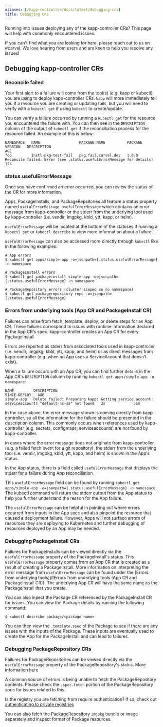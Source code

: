 ```yaml
---
aliases: [/kapp-controller/docs/latest/debugging-crs]
title: Debugging CRs
---
```


Running into issues deploying any of the kapp-controller CRs? This page will help with commonly encountered issues.

If you can't find what you are looking for here, please reach out to us on #carvel. We love hearing from users and are keen to help you resolve any issues!

## Debugging kapp-controller CRs

### Reconcile failed
Your first alert to a failure
will come from the tool(s) (e.g. kapp or kubectl) you are using to deploy
kapp-controller CRs. `kapp` will more immediately tell you if a resource you are
creating or updating fails, but you will need to verify with a `kubectl get` if
using `kubectl` to create/update.

You can verify a failure occurred by running a `kubectl get` for the resource
you encountered the failure with. You can then see in the `DESCRIPTION` column
of the output of `kubectl get` if the reconciliation process for the resource
failed. An example of this is below:

```
NAMESPACE   NAME                  PACKAGE NAME          PACKAGE VERSION   DESCRIPTION                                                            AGE
foo         instl-pkg-test-fail   pkg.fail.carvel.dev   1.0.0             Reconcile failed: Error (see .status.usefulErrorMessage for details)   12s
```

### status.usefulErrorMessage
Once you have confirmed an error occurred, you can review the status of the CR
for more information.

Apps, PackageInstalls, and PackageRepsitories all feature a status property
named `usefulErrorMessage`. `usefulErrorMessage` which contains an error message
from kapp-controller or the stderr from the underlying tool used by
kapp-controller (i.e. vendir, imgpkg, kbld, ytt, kapp, or helm).

`usefulErrorMessage` will be located at the bottom of the statuses if running a
`kubectl get` or `kubectl describe` to view more information about a failure.

`usefulErrorMessage` can also be accessed more directly through `kubectl` like
in the following examples:

```
# App errors
$ kubectl get apps/simple-app -o=jsonpath={.status.usefulErrorMessage} -n namespace

# PackageInstall errors
$ kubectl get packageinstall simple-app -o=jsonpath={.status.usefulErrorMessage} -n namespace

# PackageRepository errors (cluster scoped so no namespace)
$ kubectl get packagerepository repo -o=jsonpath={.status.usefulErrorMessage}
```

### Errors from underlying tools (App CR and PackageInstall CR)

Failures can arise from fetch, template, deploy, or delete steps for an App CR.
These failures correspond to issues with runtime information declared in the App
CR's spec. kapp-controller creates an App CR for every PackageInstall 

Errors are reported as stderr from associated tools used in kapp-controller
(i.e. vendir, imgpkg, kbld, ytt, kapp, and helm) or as direct messages from
kapp-controller (e.g. when an App uses a ServiceAccount that doesn't exist). 

When a failure occurs with an App CR, you can find further details in the App
CR's `DESCRIPTION` column by running `kubectl get apps/simple-app -n namespace`:

```
NAME         DESCRIPTION                                                                                         SINCE-DEPLOY   AGE
simple-app   Delete failed: Preparing kapp: Getting service account: serviceaccounts "default-ns-sa" not found   3s             56m
```

In the case above, the error message shown is coming directly from
kapp-controller, so all the information for the failure should be presented in
the description column. This commonly occurs when references used by
kapp-controller (e.g. secrets, configmaps, serviceaccounts) are not found by
kapp-controller.

In cases where the error message does not originate from kapp-controller (e.g. a
failed fetch event for a git repository), the stderr from the underlying tool
(i.e. vendir, imgpkg, kbld, ytt, kapp, and helm) is shown in the App's status. 

In the App status, there is a field called `usefulErrorMessage` that displays
the stderr for a failure during App reconciliation.

This `usefulErrorMessage` field can be found by running `kubectl get
apps/simple-app -o=jsonpath={.status.usefulErrorMessage} -n namespace`.  The
kubectl command will return the stderr output from the App status to help you
further understand the reason for the App failure.

The `usefulErrorMessage` can be helpful in pointing out where errors occurred
from inputs in the App spec and also pinpoint the resource that caused a
deployment failure. However, Apps will not surface errors of resources they are
deploying to Kubernetes and further debugging of resources deployed by an App
may be needed.

### Debugging PackageInstall CRs

Failures for PackageInstalls can be viewed directly via the `usefulErrorMessage`
property of the PackageInstall's status. This `usefulErrorMessage` property
comes from an App CR that is created as a result of creating a PackageInstall.
More information on interpreting the error message from `usefulErrorMessage` can
be found under the [Errors from underlying tools](#Errors from underlying tools (App CR and PackageInstall CR)).  The underlying App
CR will have the same name as the PackageInstall that you create.

You can also inpect the Package CR referenced by the PackageInstall CR for issues. You can view the Package details by running the following command:

```
$ kubectl describe package/<package name>
```

You can then view the `.template.spec` of the Package to see if there are any
issues with the inputs of the Package. These inputs are eventually used to
create the App for the PackageInstall and can lead to failures.

### Debugging PackageRepository CRs

Failures for PackageRepositories can be viewed directly via the
`usefulErrorMessage` property of the PackageRepository's status. More information [here](#statususefulerrormessage)

A common source of errors is being unable to fetch the PackageRepository
contents. Please check the `.spec.fetch` portion of the PackageRepository spec for issues related to this.

Is the registry you are fetching from require authentication? If so, check out [authenticating to private registries](private-registry-auth.md)

You can also fetch the PackageRepository `imgpkg` bundle or image separately and inspect format of Package resources.

